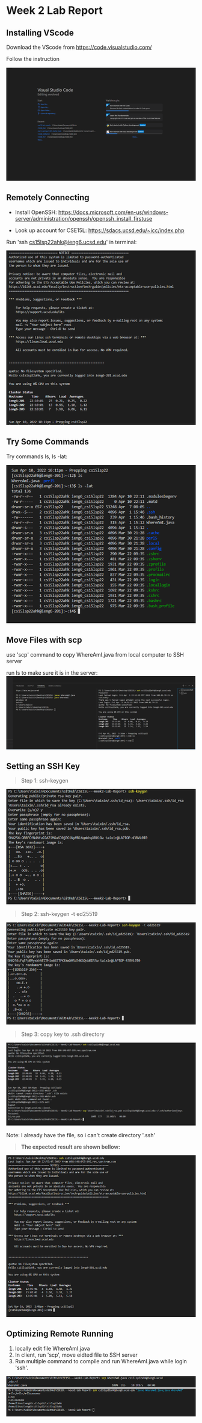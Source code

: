 # Week 2 Lab Report


## Installing VScode


Download the VScode from https://code.visualstudio.com/

Follow the instruction

![image](VScode.png)


## Remotely Connecting

* Install OpenSSH:
https://docs.microsoft.com/en-us/windows-server/administration/openssh/openssh_install_firstuse

* Look up account for CSE15L: 
https://sdacs.ucsd.edu/~icc/index.php

Run 'ssh cs15lsp22ahk@ieng6.ucsd.edu' in terminal:

![image](login.png)


## Try Some Commands

Try commands ls, ls -lat:

![image](try.png)


## Move Files with scp

use 'scp' command to copy WhereAmI.java from local computer to SSH server

run ls to make sure it is in the server:
![image](move.png)


## Setting an SSH Key

>Step 1: ssh-keygen

![image](setKey.png)

>Step 2: ssh-keygen -t ed25519

![image](Set.png)

>Step 3: copy key to .ssh directory

![image](copy.png)

Note: I already have the file, so i can't create directory '.ssh'


>**The expected result are shown bellow:**

![image](success.png)


## Optimizing Remote Running

1. locally edit file WhereAmI.java
2. In client, run 'scp', move eidted file to SSH server
3. Run multiple command to compile and run WhereAmI.java while login 'ssh'. 

![image](run1.png)
![image](run2.png)

